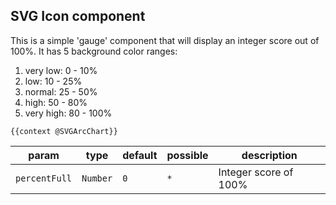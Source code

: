 ## SVG Icon component

This is a simple 'gauge' component that will display an integer score out of 100%.
It has 5 background color ranges:
1. very low:    0 - 10%
2. low:         10 - 25%
3. normal:      25 - 50%
4. high:        50 - 80%
5. very high:   80 - 100%

```
{{context @SVGArcChart}}
```


| param | type | default | possible | description |
|---    |---   |---      |---       |---          |
| `percentFull` | `Number` | `0` | `*` | Integer score of 100% |